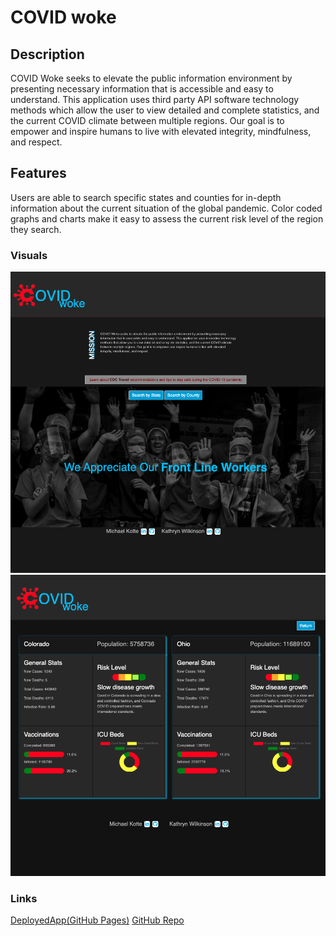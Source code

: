 # COVID woke

## Description

COVID Woke seeks to elevate the public information environment by presenting necessary information that is accessible and easy to understand. This application uses third party API software technology methods which allow the user to view detailed and complete statistics, and the current COVID climate between multiple regions. Our goal is to empower and inspire humans to live with elevated integrity, mindfulness, and respect.

## Features

Users are able to search specific states and counties for in-depth information about the current situation of the global pandemic. Color coded graphs and charts make it easy to assess the current risk level of the region they search.

### Visuals

![screenshot](assets/images/covid-woke-landing.png)
![screenshot](assets/images/covid-woke-results.png)

### Links

[DeployedApp(GitHub Pages)](<https://mkotte.github.io/project01/>)
[GitHub Repo](<https://github.com/mkotte/project01>)
